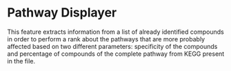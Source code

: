 # Pathway Displayer

This feature extracts information from a list of already identified compounds in order to perform a rank about the pathways that are more probably affected based on two different parameters: specificity of the compounds and percentage of compounds of the complete pathway from KEGG present in the file.
